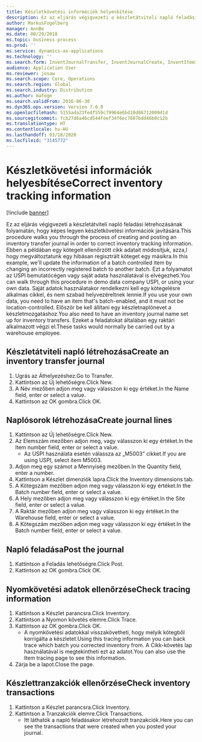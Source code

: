 ```yaml
---
title: Készletkövetési információk helyesbítése
description: Ez az eljárás végigvezeti a készletátviteli napló feladási létrehozásának folyamatán, hogy képes legyen készletkövetési információk javítására.
author: MarkusFogelberg
manager: AnnBe
ms.date: 08/29/2018
ms.topic: business-process
ms.prod: ''
ms.service: dynamics-ax-applications
ms.technology: ''
ms.search.form: InventJournalTransfer, InventJournalCreate, InventItemIdLookupSimple, InventBatchIdLookup, InventLocationIdLookup, InventDimTracking, InventTrans
audience: Application User
ms.reviewer: josaw
ms.search.scope: Core, Operations
ms.search.region: Global
ms.search.industry: Distribution
ms.author: mafoge
ms.search.validFrom: 2016-06-30
ms.dyn365.ops.version: Version 7.0.0
ms.openlocfilehash: 5155ada23fe4f559c79964e6bd10d86712009d1d
ms.sourcegitcommit: fcb27d6a46cd544feef34f6ec7607bdd46b0c12b
ms.translationtype: HT
ms.contentlocale: hu-HU
ms.lasthandoff: 03/18/2020
ms.locfileid: "3145772"
---
```

# <a name="correct-inventory-tracking-information"></a><span data-ttu-id="8c713-103">Készletkövetési információk helyesbítése</span><span class="sxs-lookup"><span data-stu-id="8c713-103">Correct inventory tracking information</span></span>

[!include [banner](../../includes/banner.md)]

<span data-ttu-id="8c713-104">Ez az eljárás végigvezeti a készletátviteli napló feladási létrehozásának folyamatán, hogy képes legyen készletkövetési információk javítására.</span><span class="sxs-lookup"><span data-stu-id="8c713-104">This procedure walks you through the process of creating and posting an inventory transfer journal in order to correct inventory tracking information.</span></span> <span data-ttu-id="8c713-105">Ebben a példában egy kötegelt ellenőrzött cikk adatait módosítjuk, azza,l hogy megváltoztatunk egy hibásan regisztrált köteget egy másikra.</span><span class="sxs-lookup"><span data-stu-id="8c713-105">In this example, we'll update the information of a batch controlled item by changing an incorrectly registered batch to another batch.</span></span> <span data-ttu-id="8c713-106">Ezt a folyamatot az USPI bemutatócégen vagy saját adata használatával is elvégezheti.</span><span class="sxs-lookup"><span data-stu-id="8c713-106">You can walk through this procedure in demo data company USPI, or using your own data.</span></span> <span data-ttu-id="8c713-107">Saját adatok használatakor rendelkezni kell egy kötegelésre alkalmas cikkel, és nem szabad helyvezéreltnek lennie.</span><span class="sxs-lookup"><span data-stu-id="8c713-107">If you use your own data, you need to have an item that's batch-enabled, and it must not be location-controlled.</span></span> <span data-ttu-id="8c713-108">Először be kell állítani egy készletnaplónevet a készletmozgatáshoz.</span><span class="sxs-lookup"><span data-stu-id="8c713-108">You also need to have an inventory journal name set up for inventory transfers.</span></span> <span data-ttu-id="8c713-109">Ezeket a feladatokat általában egy raktári alkalmazott végzi el.</span><span class="sxs-lookup"><span data-stu-id="8c713-109">These tasks would normally be carried out by a warehouse employee.</span></span>


## <a name="create-an-inventory-transfer-journal"></a><span data-ttu-id="8c713-110">Készletátviteli napló létrehozása</span><span class="sxs-lookup"><span data-stu-id="8c713-110">Create an inventory transfer journal</span></span>
1. <span data-ttu-id="8c713-111">Ugrás az Áthelyezéshez.</span><span class="sxs-lookup"><span data-stu-id="8c713-111">Go to Transfer.</span></span>
2. <span data-ttu-id="8c713-112">Kattintson az Új lehetőségre.</span><span class="sxs-lookup"><span data-stu-id="8c713-112">Click New.</span></span>
3. <span data-ttu-id="8c713-113">A Név mezőben adjon meg vagy válasszon ki egy értéket.</span><span class="sxs-lookup"><span data-stu-id="8c713-113">In the Name field, enter or select a value.</span></span>
4. <span data-ttu-id="8c713-114">Kattintson az OK gombra.</span><span class="sxs-lookup"><span data-stu-id="8c713-114">Click OK.</span></span>

## <a name="create-journal-lines"></a><span data-ttu-id="8c713-115">Naplósorok létrehozása</span><span class="sxs-lookup"><span data-stu-id="8c713-115">Create journal lines</span></span>
1. <span data-ttu-id="8c713-116">Kattintson az Új lehetőségre.</span><span class="sxs-lookup"><span data-stu-id="8c713-116">Click New.</span></span>
2. <span data-ttu-id="8c713-117">Az Elemszám mezőben adjon meg, vagy válasszon ki egy értéket.</span><span class="sxs-lookup"><span data-stu-id="8c713-117">In the Item number field, enter or select a value.</span></span>
    * <span data-ttu-id="8c713-118">Az USPI használata esetén válassza az „M5003” cikket.</span><span class="sxs-lookup"><span data-stu-id="8c713-118">If you are using USPI, select item M5003.</span></span>  
3. <span data-ttu-id="8c713-119">Adjon meg egy számot a Mennyiség mezőben.</span><span class="sxs-lookup"><span data-stu-id="8c713-119">In the Quantity field, enter a number.</span></span>
4. <span data-ttu-id="8c713-120">Kattintson a Készlet dimenziók lapra.</span><span class="sxs-lookup"><span data-stu-id="8c713-120">Click the Inventory dimensions tab.</span></span>
5. <span data-ttu-id="8c713-121">A Kötegszám mezőben adjon meg vagy válasszon ki egy értéket.</span><span class="sxs-lookup"><span data-stu-id="8c713-121">In the Batch number field, enter or select a value.</span></span>
6. <span data-ttu-id="8c713-122">A Hely mezőben adjon meg vagy válasszon ki egy értéket.</span><span class="sxs-lookup"><span data-stu-id="8c713-122">In the Site field, enter or select a value.</span></span>
7. <span data-ttu-id="8c713-123">A Raktár mezőben adjon meg vagy válasszon ki egy értéket.</span><span class="sxs-lookup"><span data-stu-id="8c713-123">In the Warehouse field, enter or select a value.</span></span>
8. <span data-ttu-id="8c713-124">A Kötegszám mezőben adjon meg vagy válasszon ki egy értéket.</span><span class="sxs-lookup"><span data-stu-id="8c713-124">In the Batch number field, enter or select a value.</span></span>

## <a name="post-the-journal"></a><span data-ttu-id="8c713-125">Napló feladása</span><span class="sxs-lookup"><span data-stu-id="8c713-125">Post the journal</span></span>
1. <span data-ttu-id="8c713-126">Kattintson a Feladás lehetőségre.</span><span class="sxs-lookup"><span data-stu-id="8c713-126">Click Post.</span></span>
2. <span data-ttu-id="8c713-127">Kattintson az OK gombra.</span><span class="sxs-lookup"><span data-stu-id="8c713-127">Click OK.</span></span>

## <a name="check-tracing-information"></a><span data-ttu-id="8c713-128">Nyomkövetési adatok ellenőrzése</span><span class="sxs-lookup"><span data-stu-id="8c713-128">Check tracing information</span></span>
1. <span data-ttu-id="8c713-129">Kattintson a Készlet parancsra.</span><span class="sxs-lookup"><span data-stu-id="8c713-129">Click Inventory.</span></span>
2. <span data-ttu-id="8c713-130">Kattintson a Nyomon követés elemre.</span><span class="sxs-lookup"><span data-stu-id="8c713-130">Click Trace.</span></span>
3. <span data-ttu-id="8c713-131">Kattintson az OK gombra.</span><span class="sxs-lookup"><span data-stu-id="8c713-131">Click OK.</span></span>
    * <span data-ttu-id="8c713-132">A nyomkövetési adatokkal visszakövetheti, hogy melyik kötegből korrigálta a készletet.</span><span class="sxs-lookup"><span data-stu-id="8c713-132">Using this tracing information you can back trace which batch you corrected inventory from.</span></span>  <span data-ttu-id="8c713-133">A Cikk-követés lap használatával is megtekintheti ezt az adatot.</span><span class="sxs-lookup"><span data-stu-id="8c713-133">You can also use the Item tracing page to see this information.</span></span>  
4. <span data-ttu-id="8c713-134">Zárja be a lapot.</span><span class="sxs-lookup"><span data-stu-id="8c713-134">Close the page.</span></span>

## <a name="check-inventory-transactions"></a><span data-ttu-id="8c713-135">Készlettranzakciók ellenőrzése</span><span class="sxs-lookup"><span data-stu-id="8c713-135">Check inventory transactions</span></span>
1. <span data-ttu-id="8c713-136">Kattintson a Készlet parancsra.</span><span class="sxs-lookup"><span data-stu-id="8c713-136">Click Inventory.</span></span>
2. <span data-ttu-id="8c713-137">Kattintson a Tranzakciók elemre.</span><span class="sxs-lookup"><span data-stu-id="8c713-137">Click Transactions.</span></span>
    * <span data-ttu-id="8c713-138">Itt láthatók a napló feladásakor létrehozott tranzakciók.</span><span class="sxs-lookup"><span data-stu-id="8c713-138">Here you can see the transactions that were created when you posted your journal.</span></span>   

